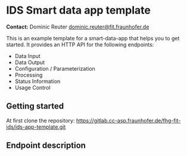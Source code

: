 # IDS Smart data app template
**Contact:** Dominic Reuter <dominic.reuter@fit.fraunhofer.de>

This is an example template for a smart-data-app that helps you to get started.
It provides an HTTP API for the following endpoints:
- Data Input
- Data Output
- Configuration / Parameterization
- Processing
- Status Information
- Usage Control

## Getting started

At first clone the repository: https://gitlab.cc-asp.fraunhofer.de/fhg-fit-ids/ids-app-template.git
   
## Endpoint description
